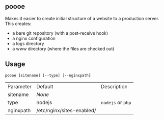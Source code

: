 poooe
-----

Makes it easier to create initial structure of a website to a production server. This creates:

- a bare git repository (with a post-receive hook)
- a nginx configuration
- a logs directory
- a www directory (where the files are checked out)

## Usage

    poooe [sitename] [--type] [--nginxpath]

<table>
    <tr>
        <td>Parameter</td>
        <td>Default</td>
        <td>Description</td>
    </tr>
    <tr>
        <td>sitename</td>
        <td><em>None</em></td>
    </tr>
    <tr>
        <td>type</td>
        <td>nodejs</td>
        <td><code>nodejs</code> or <code>php</code></td>
    </tr>
    <tr>
        <td>nginxpath</td>
        <td>/etc/nginx/sites-enabled/</td>
    </tr>
</table>